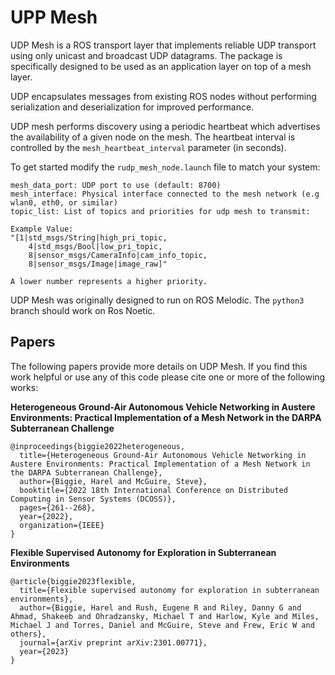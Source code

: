 # UPP Mesh

UDP Mesh is a ROS transport layer that implements reliable UDP transport using only unicast and broadcast UDP datagrams. The package is specifically designed to be used as an application layer on top of a mesh layer.

UDP encapsulates messages from existing ROS nodes without performing serialization and deserialization for improved performance.

UDP mesh performs discovery using a periodic heartbeat which advertises the availability of a given node on the mesh. The heartbeat interval is controlled by the `mesh_heartbeat_interval` parameter (in seconds).

To get started modify the `rudp_mesh_node.launch` file to match your system:

```
mesh_data_port: UDP port to use (default: 8700)
mesh_interface: Physical interface connected to the mesh network (e.g wlan0, eth0, or similar)
topic_list: List of topics and priorities for udp mesh to transmit:

Example Value:
"[1|std_msgs/String|high_pri_topic,
    4|std_msgs/Bool|low_pri_topic,
	8|sensor_msgs/CameraInfo|cam_info_topic,
	8|sensor_msgs/Image|image_raw]"

A lower number represents a higher priority.
```

UDP Mesh was originally designed to run on ROS Melodic. The `python3` branch should work on Ros Noetic.

## Papers
The following papers provide more details on UDP Mesh. If you find this work helpful or use any of this code please cite one or more of the following works:

**Heterogeneous Ground-Air Autonomous Vehicle Networking in Austere Environments: Practical Implementation of a Mesh Network in the DARPA Subterranean Challenge**

```
@inproceedings{biggie2022heterogeneous,
  title={Heterogeneous Ground-Air Autonomous Vehicle Networking in Austere Environments: Practical Implementation of a Mesh Network in the DARPA Subterranean Challenge},
  author={Biggie, Harel and McGuire, Steve},
  booktitle={2022 18th International Conference on Distributed Computing in Sensor Systems (DCOSS)},
  pages={261--268},
  year={2022},
  organization={IEEE}
}
```

**Flexible Supervised Autonomy for Exploration in
Subterranean Environments**

```
@article{biggie2023flexible,
  title={Flexible supervised autonomy for exploration in subterranean environments},
  author={Biggie, Harel and Rush, Eugene R and Riley, Danny G and Ahmad, Shakeeb and Ohradzansky, Michael T and Harlow, Kyle and Miles, Michael J and Torres, Daniel and McGuire, Steve and Frew, Eric W and others},
  journal={arXiv preprint arXiv:2301.00771},
  year={2023}
}
```

